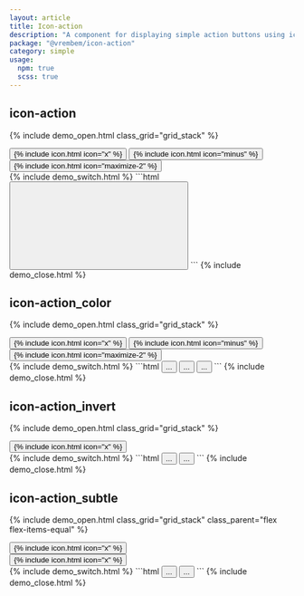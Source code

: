 ```yaml
---
layout: article
title: Icon-action
description: "A component for displaying simple action buttons using icons."
package: "@vrembem/icon-action"
category: simple
usage:
  npm: true
  scss: true
---
```


## icon-action

{% include demo_open.html class_grid="grid_stack" %}
<div class="level">
  <button class="icon-action" aria-label="Close">
    {% include icon.html icon="x" %}
  </button>
  <button class="icon-action" aria-label="Minimize">
    {% include icon.html icon="minus" %}
  </button>
  <button class="icon-action" aria-label="Fullscreen">
    {% include icon.html icon="maximize-2" %}
  </button>
</div>
{% include demo_switch.html %}
```html
<button class="icon-action" aria-label="Close">
  <svg role="img" class="icon">
    <!-- SVG markup or link ID goes here.. -->
  </svg>
</button>
```
{% include demo_close.html %}

## icon-action_color

{% include demo_open.html class_grid="grid_stack" %}
<div class="level">
  <button class="icon-action icon-action_color_danger" aria-label="Close">
    {% include icon.html icon="x" %}
  </button>
  <button class="icon-action icon-action_color_caution" aria-label="Minimize">
    {% include icon.html icon="minus" %}
  </button>
  <button class="icon-action icon-action_color_success" aria-label="Fullscreen">
    {% include icon.html icon="maximize-2" %}
  </button>
</div>
{% include demo_switch.html %}
```html
<button class="icon-action icon-action_color_danger" aria-label="Close">...</button>
<button class="icon-action icon-action_color_caution" aria-label="Minimize">...</button>
<button class="icon-action icon-action_color_success" aria-label="Fullscreen">...</button>
```
{% include demo_close.html %}

## icon-action_invert

{% include demo_open.html class_grid="grid_stack" %}
<div class="padding radius background-night">
  <button class="icon-action icon-action_invert" aria-label="Close">
    {% include icon.html icon="x" %}
  </button>
</div>
{% include demo_switch.html %}
```html
<button class="icon-action" aria-label="Close">...</button>
<button class="icon-action icon-action_invert" aria-label="Close">...</button>
```
{% include demo_close.html %}

## icon-action_subtle

{% include demo_open.html class_grid="grid_stack" class_parent="flex flex-items-equal" %}
<div class="padding radius background-white border margin-right-sm">
  <button class="icon-action icon-action_subtle" aria-label="Close">
    {% include icon.html icon="x" %}
  </button>
</div>
<div class="padding radius background-night margin-left-sm">
  <button class="icon-action icon-action_invert icon-action_subtle" aria-label="Close">
    {% include icon.html icon="x" %}
  </button>
</div>
{% include demo_switch.html %}
```html
<button class="icon-action icon-action_subtle" aria-label="Close">...</button>
<button class="icon-action icon-action_subtle icon-action_invert" aria-label="Close">...</button>
```
{% include demo_close.html %}
